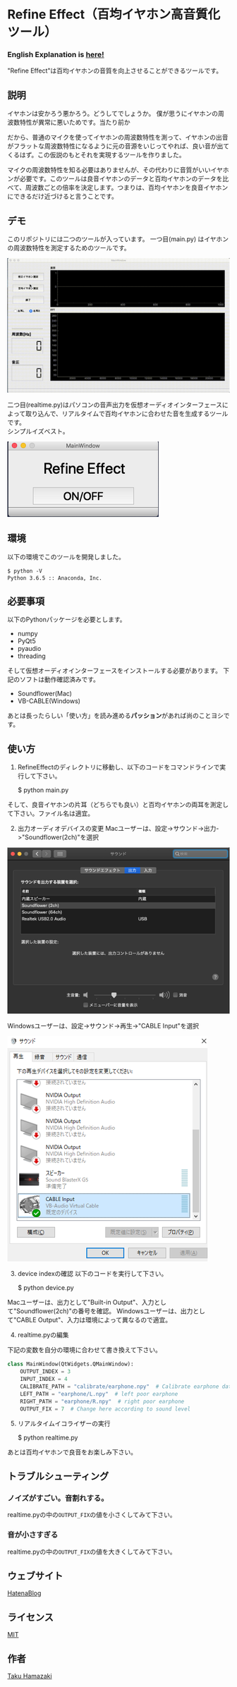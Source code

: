 # Refine Effect（百均イヤホン高音質化ツール）

### English Explanation is [here!](https://github.com/hamataku/RefineEffect/blob/master/README.md)

"Refine Effect"は百均イヤホンの音質を向上させることができるツールです。

## 説明

イヤホンは安かろう悪かろう。どうしてでしょうか。
僕が思うにイヤホンの周波数特性が異常に悪いためです。当たり前か

だから、普通のマイクを使ってイヤホンの周波数特性を測って、イヤホンの出音がフラットな周波数特性になるように元の音源をいじってやれば、良い音が出てくるはず。この仮説のもとそれを実現するツールを作りました。

マイクの周波数特性を知る必要はありませんが、その代わりに音質がいいイヤホンが必要です。このツールは良音イヤホンのデータと百均イヤホンのデータを比べて、周波数ごとの倍率を決定します。つまりは、百均イヤホンを良音イヤホンにできるだけ近づけると言うことです。

## デモ

このリポジトリには二つのツールが入っています。
一つ目(main.py) はイヤホンの周波数特性を測定するためのツールです。

![demo](https://github.com/hamataku/RefineEffect/blob/master/requests/4.gif)

二つ目(realtime.py)はパソコンの音声出力を仮想オーディオインターフェースによって取り込んで、リアルタイムで百均イヤホンに合わせた音を生成するツールです。  
シンプルイズベスト。

![demo](https://github.com/hamataku/RefineEffect/blob/master/requests/2.png)

## 環境

以下の環境でこのツールを開発しました。

    $ python -V
    Python 3.6.5 :: Anaconda, Inc.

## 必要事項

以下のPythonパッケージを必要とします。

-   numpy  
-   PyQt5  
-   pyaudio  
-   threading  

そして仮想オーディオインターフェースをインストールする必要があります。
下記のソフトは動作確認済みです。

-   Soundflower(Mac)  
-   VB-CABLE(Windows)  

あとは長ったらしい「使い方」を読み進める**パッション**があれば尚のことヨシです。

## 使い方

1. RefineEffectのディレクトリに移動し、以下のコードをコマンドラインで実行して下さい。

    $ python main.py

そして、良音イヤホンの片耳（どちらでも良い）と百均イヤホンの両耳を測定して下さい。ファイル名は適宜。

2. 出力オーディオデバイスの変更
Macユーザーは、設定->サウンド->出力->"Soundflower(2ch)"を選択

![demo](https://github.com/hamataku/RefineEffect/blob/master/requests/3.png)

Windowsユーザーは、設定->サウンド->再生->"CABLE Input"を選択

![demo](https://github.com/hamataku/RefineEffect/blob/master/requests/6.png)

3. device indexの確認
以下のコードを実行して下さい。

    $ python device.py

Macユーザーは、出力として"Built-in Output"、入力として"Soundflower(2ch)"の番号を確認。
Windowsユーザーは、出力として"CABLE Output"、入力は環境によって異なるので適宜。

4. realtime.pyの編集

下記の変数を自分の環境に合わせて書き換えて下さい。

```Python
class MainWindow(QtWidgets.QMainWindow):
    OUTPUT_INDEX = 3
    INPUT_INDEX = 4
    CALIBRATE_PATH = "calibrate/earphone.npy"  # Calibrate earphone data
    LEFT_PATH = "earphone/L.npy"  # left poor earphone
    RIGHT_PATH = "earphone/R.npy"  # right poor earphone
    OUTPUT_FIX = 7  # Change here according to sound level
```

5. リアルタイムイコライザーの実行

    $ python realtime.py

あとは百均イヤホンで良音をお楽しみ下さい。

## トラブルシューティング

### ノイズがすごい。音割れする。
realtime.pyの中の`OUTPUT_FIX`の値を小さくしてみて下さい。

### 音が小さすぎる
realtime.pyの中の`OUTPUT_FIX`の値を大きくしてみて下さい。

## ウェブサイト

[HatenaBlog](https://hamatakuzaq.hateblo.jp/entry/2020/03/09/111850)

## ライセンス

[MIT](https://github.com/hamataku/RefineEffect/blob/master/LICENSE)

## 作者

[Taku Hamazaki](https://twitter.com/Warapen4)
